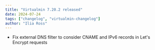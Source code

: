 ```yaml
---
title: "Virtualmin 7.20.2 released"
date: 2024-07-24
tags: ["changelog", "virtualmin-changelog"]
author: "Ilia Ross"
---
```


* Fix external DNS filter to consider CNAME and IPv6 records in Let's Encrypt requests
